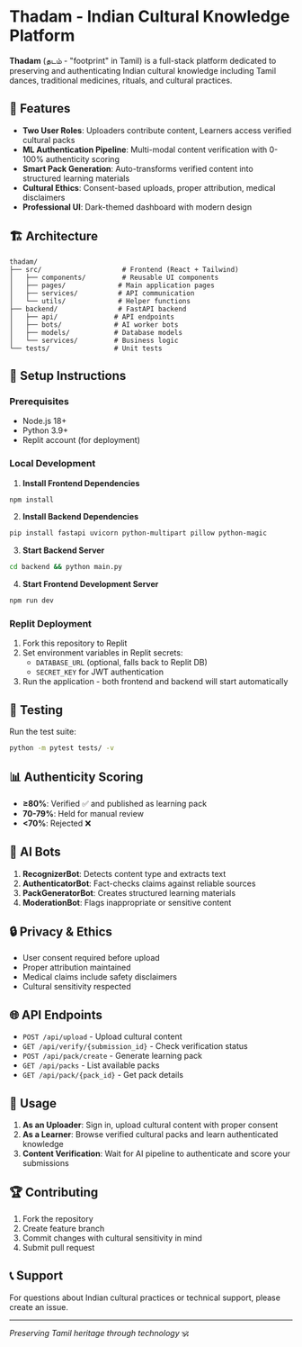 # Thadam - Indian Cultural Knowledge Platform

**Thadam** (தடம் - "footprint" in Tamil) is a full-stack platform dedicated to preserving and authenticating Indian cultural knowledge including Tamil dances, traditional medicines, rituals, and cultural practices.

## 🚀 Features

- **Two User Roles**: Uploaders contribute content, Learners access verified cultural packs
- **ML Authentication Pipeline**: Multi-modal content verification with 0-100% authenticity scoring
- **Smart Pack Generation**: Auto-transforms verified content into structured learning materials
- **Cultural Ethics**: Consent-based uploads, proper attribution, medical disclaimers
- **Professional UI**: Dark-themed dashboard with modern design

## 🏗️ Architecture

```
thadam/
├── src/                    # Frontend (React + Tailwind)
│   ├── components/         # Reusable UI components
│   ├── pages/             # Main application pages
│   ├── services/          # API communication
│   └── utils/             # Helper functions
├── backend/               # FastAPI backend
│   ├── api/              # API endpoints
│   ├── bots/             # AI worker bots
│   ├── models/           # Database models
│   └── services/         # Business logic
└── tests/                # Unit tests
```

## 🔧 Setup Instructions

### Prerequisites
- Node.js 18+
- Python 3.9+
- Replit account (for deployment)

### Local Development

1. **Install Frontend Dependencies**
```bash
npm install
```

2. **Install Backend Dependencies**
```bash
pip install fastapi uvicorn python-multipart pillow python-magic
```

3. **Start Backend Server**
```bash
cd backend && python main.py
```

4. **Start Frontend Development Server**
```bash
npm run dev
```

### Replit Deployment

1. Fork this repository to Replit
2. Set environment variables in Replit secrets:
   - `DATABASE_URL` (optional, falls back to Replit DB)
   - `SECRET_KEY` for JWT authentication
3. Run the application - both frontend and backend will start automatically

## 🧪 Testing

Run the test suite:
```bash
python -m pytest tests/ -v
```

## 📊 Authenticity Scoring

- **≥80%**: Verified ✅ and published as learning pack
- **70-79%**: Held for manual review
- **<70%**: Rejected ❌

## 🤖 AI Bots

1. **RecognizerBot**: Detects content type and extracts text
2. **AuthenticatorBot**: Fact-checks claims against reliable sources
3. **PackGeneratorBot**: Creates structured learning materials
4. **ModerationBot**: Flags inappropriate or sensitive content

## 🔒 Privacy & Ethics

- User consent required before upload
- Proper attribution maintained
- Medical claims include safety disclaimers
- Cultural sensitivity respected

## 🌐 API Endpoints

- `POST /api/upload` - Upload cultural content
- `GET /api/verify/{submission_id}` - Check verification status
- `POST /api/pack/create` - Generate learning pack
- `GET /api/packs` - List available packs
- `GET /api/pack/{pack_id}` - Get pack details

## 🎯 Usage

1. **As an Uploader**: Sign in, upload cultural content with proper consent
2. **As a Learner**: Browse verified cultural packs and learn authenticated knowledge
3. **Content Verification**: Wait for AI pipeline to authenticate and score your submissions

## 🏆 Contributing

1. Fork the repository
2. Create feature branch
3. Commit changes with cultural sensitivity in mind
4. Submit pull request

## 📞 Support

For questions about Indian cultural practices or technical support, please create an issue.

---

*Preserving Tamil heritage through technology* 🕉️
